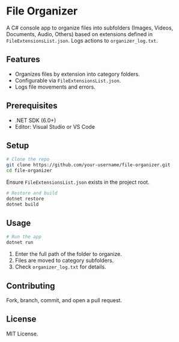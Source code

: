 # File Organizer
A C# console app to organize files into subfolders (Images, Videos, Documents, Audio, Others) based on extensions defined in `FileExtensionsList.json`. Logs actions to `organizer_log.txt`.

## Features
- Organizes files by extension into category folders.
- Configurable via `FileExtensionsList.json`.
- Logs file movements and errors.

## Prerequisites
- .NET SDK (6.0+)
- Editor: Visual Studio or VS Code

## Setup
```bash
# Clone the repo
git clone https://github.com/your-username/file-organizer.git
cd file-organizer
```

Ensure `FileExtensionsList.json` exists in the project root.

```bash
# Restore and build
dotnet restore
dotnet build
```

## Usage
```bash
# Run the app
dotnet run
```

1. Enter the full path of the folder to organize.  
2. Files are moved to category subfolders.  
3. Check `organizer_log.txt` for details.

## Contributing
Fork, branch, commit, and open a pull request.

## License
MIT License.
